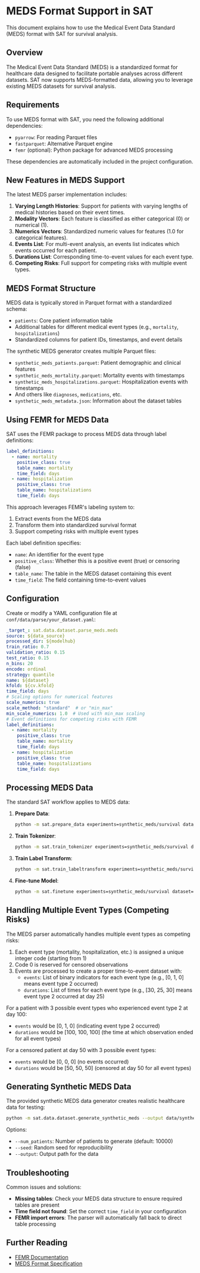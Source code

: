 # MEDS Format Support in SAT

This document explains how to use the Medical Event Data Standard (MEDS) format with SAT for survival analysis.

## Overview

The Medical Event Data Standard (MEDS) is a standardized format for healthcare data designed to facilitate portable analyses across different datasets. SAT now supports MEDS-formatted data, allowing you to leverage existing MEDS datasets for survival analysis.

## Requirements

To use MEDS format with SAT, you need the following additional dependencies:

- `pyarrow`: For reading Parquet files
- `fastparquet`: Alternative Parquet engine
- `femr` (optional): Python package for advanced MEDS processing

These dependencies are automatically included in the project configuration.

## New Features in MEDS Support

The latest MEDS parser implementation includes:

1. **Varying Length Histories**: Support for patients with varying lengths of medical histories based on their event times.
2. **Modality Vectors**: Each feature is classified as either categorical (0) or numerical (1).
3. **Numerics Vectors**: Standardized numeric values for features (1.0 for categorical features).
4. **Events List**: For multi-event analysis, an events list indicates which events occurred for each patient.
5. **Durations List**: Corresponding time-to-event values for each event type.
6. **Competing Risks**: Full support for competing risks with multiple event types.

## MEDS Format Structure

MEDS data is typically stored in Parquet format with a standardized schema:

- `patients`: Core patient information table
- Additional tables for different medical event types (e.g., `mortality`, `hospitalizations`)
- Standardized columns for patient IDs, timestamps, and event details

The synthetic MEDS generator creates multiple Parquet files:
- `synthetic_meds_patients.parquet`: Patient demographic and clinical features
- `synthetic_meds_mortality.parquet`: Mortality events with timestamps
- `synthetic_meds_hospitalizations.parquet`: Hospitalization events with timestamps
- And others like `diagnoses`, `medications`, etc.
- `synthetic_meds_metadata.json`: Information about the dataset tables

## Using FEMR for MEDS Data

SAT uses the FEMR package to process MEDS data through label definitions:

```yaml
label_definitions:
  - name: mortality
    positive_class: true
    table_name: mortality
    time_field: days
  - name: hospitalization
    positive_class: true
    table_name: hospitalizations
    time_field: days
```

This approach leverages FEMR's labeling system to:
1. Extract events from the MEDS data
2. Transform them into standardized survival format
3. Support competing risks with multiple event types

Each label definition specifies:
- `name`: An identifier for the event type
- `positive_class`: Whether this is a positive event (true) or censoring (false)
- `table_name`: The table in the MEDS dataset containing this event
- `time_field`: The field containing time-to-event values

## Configuration

Create or modify a YAML configuration file at `conf/data/parse/your_dataset.yaml`:

```yaml
_target_: sat.data.dataset.parse_meds.meds
source: ${data_source}
processed_dir: ${modelhub}
train_ratio: 0.7
validation_ratio: 0.15
test_ratio: 0.15
n_bins: 20
encode: ordinal
strategy: quantile
name: ${dataset}
kfold: ${cv.kfold}
time_field: days
# Scaling options for numerical features
scale_numerics: true
scale_method: "standard"  # or "min_max"
min_scale_numerics: 1.0  # Used with min_max scaling
# Event definitions for competing risks with FEMR
label_definitions:
  - name: mortality
    positive_class: true
    table_name: mortality
    time_field: days
  - name: hospitalization
    positive_class: true
    table_name: hospitalizations
    time_field: days
```

## Processing MEDS Data

The standard SAT workflow applies to MEDS data:

1. **Prepare Data**:
   ```bash
   python -m sat.prepare_data experiments=synthetic_meds/survival data_source=/path/to/meds_dir dataset=my_meds
   ```

2. **Train Tokenizer**:
   ```bash
   python -m sat.train_tokenizer experiments=synthetic_meds/survival dataset=my_meds
   ```

3. **Train Label Transform**:
   ```bash
   python -m sat.train_labeltransform experiments=synthetic_meds/survival dataset=my_meds
   ```

4. **Fine-tune Model**:
   ```bash
   python -m sat.finetune experiments=synthetic_meds/survival dataset=my_meds
   ```

## Handling Multiple Event Types (Competing Risks)

The MEDS parser automatically handles multiple event types as competing risks:

1. Each event type (mortality, hospitalization, etc.) is assigned a unique integer code (starting from 1)
2. Code 0 is reserved for censored observations
3. Events are processed to create a proper time-to-event dataset with:
   - `events`: List of binary indicators for each event type (e.g., [0, 1, 0] means event type 2 occurred)
   - `durations`: List of times for each event type (e.g., [30, 25, 30] means event type 2 occurred at day 25)
   
For a patient with 3 possible event types who experienced event type 2 at day 100:
- `events` would be [0, 1, 0] (indicating event type 2 occurred)
- `durations` would be [100, 100, 100] (the time at which observation ended for all event types)

For a censored patient at day 50 with 3 possible event types:
- `events` would be [0, 0, 0] (no events occurred)
- `durations` would be [50, 50, 50] (censored at day 50 for all event types)

## Generating Synthetic MEDS Data

The provided synthetic MEDS data generator creates realistic healthcare data for testing:

```bash
python -m sat.data.dataset.generate_synthetic_meds --output data/synthetic_meds/synthetic_meds.parquet
```

Options:
- `--num_patients`: Number of patients to generate (default: 10000)
- `--seed`: Random seed for reproducibility
- `--output`: Output path for the data

## Troubleshooting

Common issues and solutions:

- **Missing tables**: Check your MEDS data structure to ensure required tables are present
- **Time field not found**: Set the correct `time_field` in your configuration
- **FEMR import errors**: The parser will automatically fall back to direct table processing

## Further Reading

- [FEMR Documentation](https://github.com/som-shahlab/femr)
- [MEDS Format Specification](https://github.com/som-shahlab/meds-format)